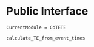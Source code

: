# Public Interface

```@meta
CurrentModule = CoTETE
```

```@docs
calculate_TE_from_event_times
```
